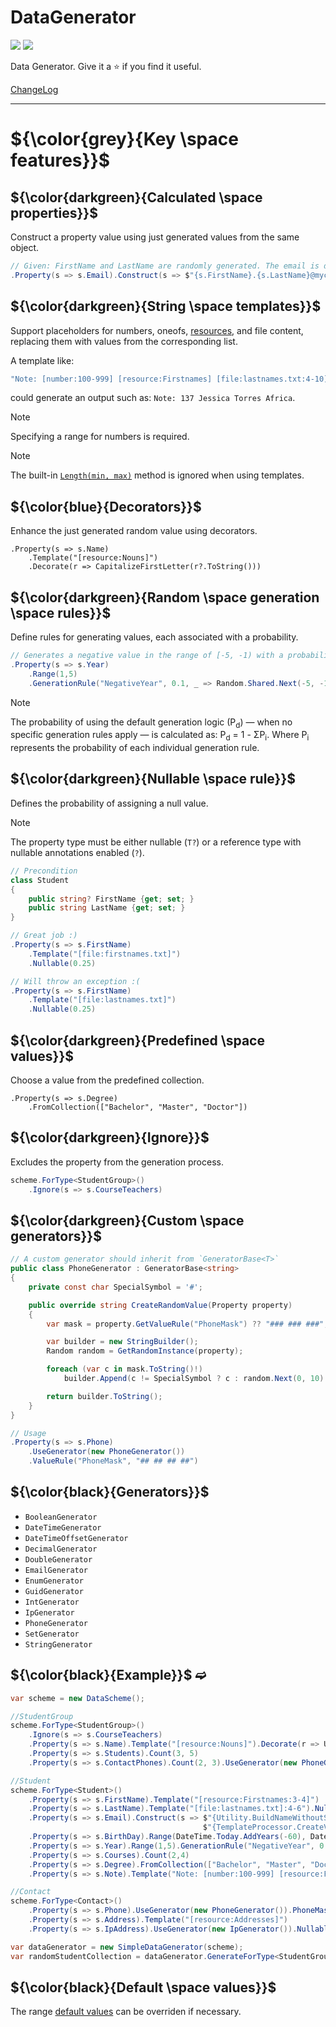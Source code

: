 # DataGenerator

[![](https://img.shields.io/nuget/v/Akov.DataGenerator)](https://www.nuget.org/packages/Akov.DataGenerator/) [![](https://img.shields.io/nuget/dt/akov.datagenerator)](https://www.nuget.org/packages/Akov.DataGenerator/)

 Data Generator. Give it a &#11088; if you find it useful.

 [ChangeLog](https://github.com/akovanev/DataGenerator/wiki#changelog)
 <hr/>

# ${\color{grey}{Key \space features}}$ 
## ${\color{darkgreen}{Calculated \space properties}}$  
Construct a property value using just generated values from the same object.

```csharp
// Given: FirstName and LastName are randomly generated. The email is dynamically constructed. 
.Property(s => s.Email).Construct(s => $"{s.FirstName}.{s.LastName}@mycompany.com") 
```

## ${\color{darkgreen}{String \space templates}}$  

Support placeholders for numbers, oneofs, [resources](https://github.com/akovanev/DataGenerator/tree/master/DataGenerator/Resources), and file content, replacing them with values from the corresponding list. 

A template like:

```csharp
"Note: [number:100-999] [resource:Firstnames] [file:lastnames.txt:4-10] [oneof:Europe,America,Africa]"
```
could generate an output such as: `Note: 137 Jessica Torres Africa`.

> [!Note]
> Specifying a range for numbers is required.

> [!Note]
> The built-in [`Length(min, max)`](https://github.com/akovanev/DataGenerator/blob/e0843da79550110324b829d6ea437946746c7692/DataGenerator/FluentSyntax/PropertyBuilderExtensions.cs#L50) method is ignored when using templates.

## ${\color{blue}{Decorators}}$

Enhance the just generated random value using decorators. 

```
.Property(s => s.Name)
    .Template("[resource:Nouns]")
    .Decorate(r => CapitalizeFirstLetter(r?.ToString()))
```

## ${\color{darkgreen}{Random \space generation \space rules}}$ 
Define rules for generating values, each associated with a probability.

```csharp
// Generates a negative value in the range of [-5, -1) with a probability of 0.1 (10%).
.Property(s => s.Year)
    .Range(1,5)
    .GenerationRule("NegativeYear", 0.1, _ => Random.Shared.Next(-5, -1))
```

> [!Note]
> The probability of using the default generation logic (P<sub>d</sub>) — when no specific generation rules apply — is calculated as: P<sub>d</sub> = 1 - ΣP<sub>i</sub>.
Where P<sub>i</sub> represents the probability of each individual generation rule.

## ${\color{darkgreen}{Nullable \space rule}}$  

Defines the probability of assigning a null value. 

> [!Note]
> The property type must be either nullable (`T?`) or a reference type with nullable annotations enabled (`?`).
> 
```csharp
// Precondition
class Student
{
    public string? FirstName {get; set; }
    public string LastName {get; set; }
}

// Great job :)
.Property(s => s.FirstName)
    .Template("[file:firstnames.txt]")
    .Nullable(0.25)

// Will throw an exception :(
.Property(s => s.FirstName)
    .Template("[file:lastnames.txt]")
    .Nullable(0.25)
```

## ${\color{darkgreen}{Predefined \space values}}$
Choose a value from the predefined collection.
```
.Property(s => s.Degree)
    .FromCollection(["Bachelor", "Master", "Doctor"])
```

## ${\color{darkgreen}{Ignore}}$
Excludes the property from the generation process.
```csharp
scheme.ForType<StudentGroup>()
    .Ignore(s => s.CourseTeachers)
```

## ${\color{darkgreen}{Custom \space generators}}$  


```csharp
// A custom generator should inherit from `GeneratorBase<T>`
public class PhoneGenerator : GeneratorBase<string>
{
    private const char SpecialSymbol = '#';

    public override string CreateRandomValue(Property property)
    {
        var mask = property.GetValueRule("PhoneMask") ?? "### ### ###";

        var builder = new StringBuilder();
        Random random = GetRandomInstance(property);

        foreach (var c in mask.ToString()!)
            builder.Append(c != SpecialSymbol ? c : random.Next(0, 10).ToString());

        return builder.ToString();
    }
}

// Usage
.Property(s => s.Phone)
    .UseGenerator(new PhoneGenerator())
    .ValueRule("PhoneMask", "## ## ## ##")
```

## ${\color{black}{Generators}}$  


* `BooleanGenerator`
* `DateTimeGenerator`
* `DateTimeOffsetGenerator`
* `DecimalGenerator`
* `DoubleGenerator`
* `EmailGenerator`
* `EnumGenerator`
* `GuidGenerator`
* `IntGenerator`
* `IpGenerator`
* `PhoneGenerator`
* `SetGenerator`
* `StringGenerator`


## ${\color{black}{Example}}$ ➫
```csharp
var scheme = new DataScheme();

//StudentGroup
scheme.ForType<StudentGroup>()
    .Ignore(s => s.CourseTeachers)
    .Property(s => s.Name).Template("[resource:Nouns]").Decorate(r => Utility.CapitalizeFirstLetter(r?.ToString()))
    .Property(s => s.Students).Count(3, 5)
    .Property(s => s.ContactPhones).Count(2, 3).UseGenerator(new PhoneGenerator());

//Student
scheme.ForType<Student>()
    .Property(s => s.FirstName).Template("[resource:Firstnames:3-4]")
    .Property(s => s.LastName).Template("[file:lastnames.txt]:4-6").Nullable(0.25)
    .Property(s => s.Email).Construct(s => $"{Utility.BuildNameWithoutSpaces(s.FirstName, s.LastName)}" + 
                                           $"{TemplateProcessor.CreateValue(Random.Shared,"@[resource:Domains]")}")
    .Property(s => s.BirthDay).Range(DateTime.Today.AddYears(-60), DateTime.Today.AddYears(-16)).Nullable(0.1)
    .Property(s => s.Year).Range(1,5).GenerationRule("NegativeYear", 0.5, _ => Random.Shared.Next(-5, -1))
    .Property(s => s.Courses).Count(2,4)
    .Property(s => s.Degree).FromCollection(["Bachelor", "Master", "Doctor"])
    .Property(s => s.Note).Template("Note: [number:100-999] [resource:Firstnames] [file:lastnames.txt] [oneof:Europe,America,Africa].");

//Contact
scheme.ForType<Contact>()
    .Property(s => s.Phone).UseGenerator(new PhoneGenerator()).PhoneMask("## ## ## ##")
    .Property(s => s.Address).Template("[resource:Addresses]")
    .Property(s => s.IpAddress).UseGenerator(new IpGenerator()).Nullable(0.5);

var dataGenerator = new SimpleDataGenerator(scheme);
var randomStudentCollection = dataGenerator.GenerateForType<StudentGroup>();
```
## ${\color{black}{Default \space values}}$
The range [default values](https://github.com/akovanev/DataGenerator/blob/master/DataGenerator/Core/Constants/DefaultValues.cs) can be overriden if necessary.
